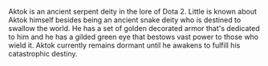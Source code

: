 Aktok is an ancient serpent deity in the lore of Dota 2.
Little is known about Aktok himself besides being an ancient snake deity who is destined to swallow the world. He has a set of golden decorated armor that's dedicated to him and he has a gilded green eye that bestows vast power to those who wield it. Aktok currently remains dormant until he awakens to fulfill his catastrophic destiny.
